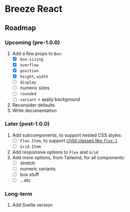 # Breeze React

## Roadmap

### Upcoming (pre-1.0.0)

1. Add a few props to `Box`:
   - [x] `box-sizing`
   - [x] `overflow`
   - [x] `position`
   - [x] `height`, `width`
   - [ ] `display`
   - [ ] numeric sizes
   - [ ] `rounded`
   - [ ] `variant` = apply background
1. Reconsider defaults
1. Write documentation

### Later (post-1.0.0)

1. Add subcomponents, to support nested CSS styles:
   - [ ] `Flex.Item`, to support [child classes like `flex-1`](https://tailwindcss.com/docs/flex#basic-example)
   - [ ] `Grid.Item`
1. Add responsive options to `Flex` and `Grid`
1. Add more options, from Tailwind, for all components:
   - [ ] stretch
   - [ ] numeric variants
   - [ ] box stuff
   - [ ] ...etc

### Long-term

1. Add Svelte version
